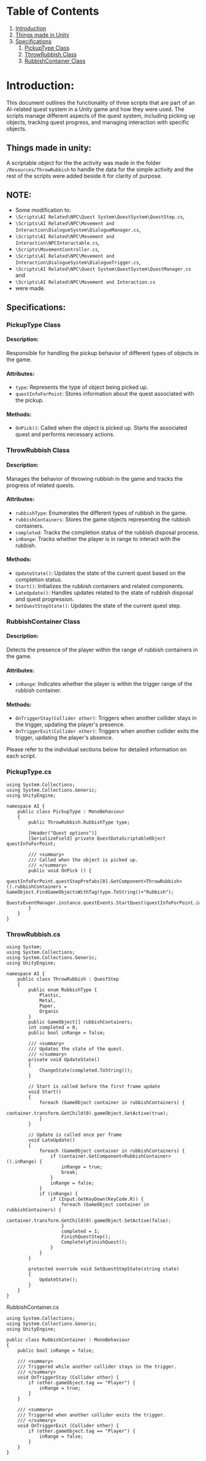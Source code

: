 # Table of Contents
1. [Introduction](#introduction)
2. [Things made in Unity](#things-made-in-unity)
3. [Specifications](#specifications)
   1. [PickupType Class](#pickuptype-class)
   2. [ThrowRubbish Class](#throwrubbish-class)
   3. [RubbishContainer Class](#rubbishcontainer-class)

# Introduction:
This document outlines the functionality of three scripts that are part of an AI-related quest system in a Unity game and how they were used. The scripts manage different aspects of the quest system, including picking up objects, tracking quest progress, and managing interaction with specific objects.

## Things made in unity:
A scriptable object for the the activity was made in the folder ```/Resources/ThrowRubbish``` to handle the data for the simple activity and the rest of the scripts were added beside it for clarity of purpose.

## NOTE:
- Some modification to:
- ```\Scripts\AI Related\NPC\Quest System\QuestSystem\QuestStep.cs```,  
- ```\Scripts\AI Related\NPC\Movement and Interaction\DialogueSystem\DialogueManager.cs```,  
- ```\Scripts\AI Related\NPC\Movement and Interaction\NPCInteractable.cs```,  
- ```\Scripts\MovementController.cs```,  
- ```\Scripts\AI Related\NPC\Movement and Interaction\DialogueSystem\DialogueTrigger.cs```,  
- ```\Scripts\AI Related\NPC\Quest System\QuestSystem\QuestManager.cs``` and  
- ```\Scripts\AI Related\NPC\Movement and Interaction.cs```  
- were made.

## Specifications:

### PickupType Class

#### Description:
Responsible for handling the pickup behavior of different types of objects in the game.

#### Attributes:
- `type`: Represents the type of object being picked up.
- `questInfoForPoint`: Stores information about the quest associated with the pickup.

#### Methods:
- `OnPick()`: Called when the object is picked up. Starts the associated quest and performs necessary actions.

### ThrowRubbish Class

#### Description:
Manages the behavior of throwing rubbish in the game and tracks the progress of related quests.

#### Attributes:
- `rubbishType`: Enumerates the different types of rubbish in the game.
- `rubbishContainers`: Stores the game objects representing the rubbish containers.
- `completed`: Tracks the completion status of the rubbish disposal process.
- `inRange`: Tracks whether the player is in range to interact with the rubbish.

#### Methods:
- `UpdateState()`: Updates the state of the current quest based on the completion status.
- `Start()`: Initializes the rubbish containers and related components.
- `LateUpdate()`: Handles updates related to the state of rubbish disposal and quest progression.
- `SetQuestStepState()`: Updates the state of the current quest step.

### RubbishContainer Class

#### Description:
Detects the presence of the player within the range of rubbish containers in the game.

#### Attributes:
- `inRange`: Indicates whether the player is within the trigger range of the rubbish container.

#### Methods:
- `OnTriggerStay(Collider other)`: Triggers when another collider stays in the trigger, updating the player's presence.
- `OnTriggerExit(Collider other)`: Triggers when another collider exits the trigger, updating the player's absence.

Please refer to the individual sections below for detailed information on each script.
### PickupType.cs
```
using System.Collections;
using System.Collections.Generic;
using UnityEngine;

namespace AI {
    public class PickupType : MonoBehaviour
    {
        public ThrowRubbish.RubbishType type;

        [Header("Quest options")]
        [SerializeField] private QuestDataScriptableObject questInfoForPoint;

        /// <summary>
        /// Called when the object is picked up.
        /// </summary>
        public void OnPick () {
            questInfoForPoint.questStepPrefabs[0].GetComponent<ThrowRubbish>().rubbishContainers = GameObject.FindGameObjectsWithTag(type.ToString()+"Rubbish");
            QuestsEventManager.instance.questEvents.StartQuest(questInfoForPoint.id);
        }
    }
}
```
### ThrowRubbish.cs
```
using System;
using System.Collections;
using System.Collections.Generic;
using UnityEngine;

namespace AI {
    public class ThrowRubbish : QuestStep
    {
        public enum RubbishType {
            Plastic,
            Metal,
            Paper,
            Organic
        }
        public GameObject[] rubbishContainers;
        int completed = 0;
        public bool inRange = false;

        /// <summary>
        /// Updates the state of the quest.
        /// </summary>
        private void UpdateState()
        {
            ChangeState(completed.ToString());
        }

        // Start is called before the first frame update
        void Start()
        {  
            foreach (GameObject container in rubbishContainers) {
                container.transform.GetChild(0).gameObject.SetActive(true);
            }
        }

        // Update is called once per frame
        void LateUpdate()
        {
            foreach (GameObject container in rubbishContainers) {
                if (container.GetComponent<RubbishContainer>().inRange) {
                    inRange = true;
                    break;
                }
                inRange = false;
            }
            if (inRange) {
                if (Input.GetKeyDown(KeyCode.R)) {
                    foreach (GameObject container in rubbishContainers) {
                        container.transform.GetChild(0).gameObject.SetActive(false);
                    }
                    completed = 1;
                    FinishQuestStep();
                    CompletelyFinishQuest();
                }
            }
        }

        protected override void SetQuestStepState(string state)
        {
            UpdateState();
        }
    }
}
```
RubbishContainer.cs
```
using System.Collections;
using System.Collections.Generic;
using UnityEngine;

public class RubbishContainer : MonoBehaviour
{
    public bool inRange = false;

    /// <summary>
    /// Triggered while another collider stays in the trigger.
    /// </summary>
    void OnTriggerStay (Collider other) {
        if (other.gameObject.tag == "Player") {
            inRange = true;
        }
    }

    /// <summary>
    /// Triggered when another collider exits the trigger.
    /// </summary>
    void OnTriggerExit (Collider other) {
        if (other.gameObject.tag == "Player") {
            inRange = false;
        }
    }
}
```
